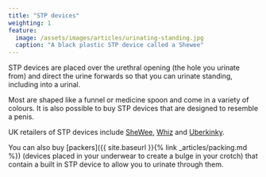 ```yaml
---
title: "STP devices"
weighting: 1
feature:
  image: /assets/images/articles/urinating-standing.jpg
  caption: "A black plastic STP device called a Shewee"
---
```


STP devices are placed over the urethral opening (the hole you urinate from) and direct the urine forwards so that you can urinate standing, including into a urinal.

Most are shaped like a funnel or medicine spoon and come in a variety of colours. It is also possible to buy STP devices that are designed to resemble a penis.

UK retailers of STP devices include [SheWee](http://www.shewee.com/), [Whiz](http://www.whizproducts.co.uk) and [Uberkinky](http://www.uberkinky.co.uk).

You can also buy [packers]({{ site.baseurl }}{% link _articles/packing.md %}) (devices placed in your underwear to create a bulge in your crotch) that contain a built in STP device to allow you to urinate through them.

